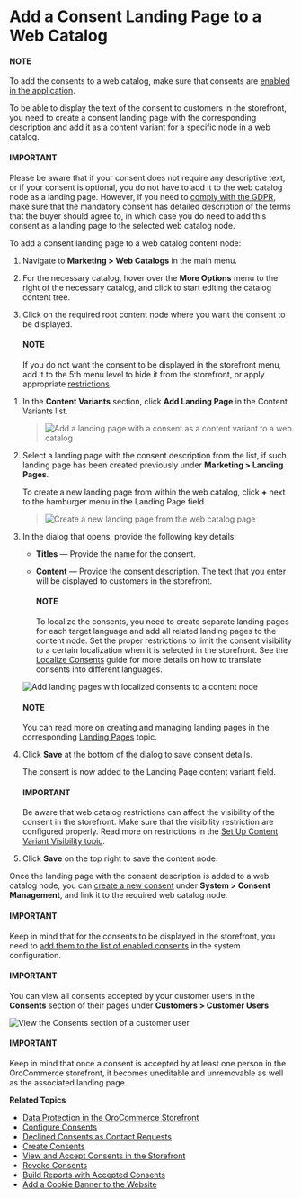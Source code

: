 <a id="user-guide-consents-add"></a>

# Add a Consent Landing Page to a Web Catalog

#### NOTE
To add the consents to a web catalog, make sure that consents are [enabled in the application](../../../back-office/system/configuration/commerce/customer/global-interactions.md#configuration-guide-commerce-configuration-consents).

To be able to display the text of the consent to customers in the storefront, you need to create a consent landing page with the corresponding description and add it as a content variant for a specific node in a web catalog.

#### IMPORTANT
Please be aware that if your consent does not require any descriptive text, or if your consent is optional, you do not have to add it to the web catalog node as a landing page. However, if you need to [comply with the GDPR](index.md#user-guide-consents), make sure that the mandatory consent has detailed description of the terms that the buyer should agree to, in which case you do need to add this consent as a landing page to the selected web catalog node.

To add a consent landing page to a web catalog content node:

1. Navigate to **Marketing > Web Catalogs** in the main menu.
2. For the necessary catalog, hover over the <i class="fa fa-ellipsis-h fa-lg" aria-hidden="true"></i> **More Options** menu to the right of the necessary catalog, and click <i class="fa fa-sitemap fa-lg" aria-hidden="true"></i> to start editing the catalog content tree.
3. Click on the required root content node where you want the consent to be displayed.

   #### NOTE
   If you do not want the consent to be displayed in the storefront menu, add it to the 5th menu level to hide it from the storefront, or apply appropriate [restrictions](../../../back-office/marketing/web-catalogs/edit-content-tree/visibility.md#user-guide-marketing-web-catalog-content-visibility).

> <!-- since by default only the first 4 levels are visible in the storefront -->
1. In the **Content Variants** section, click **Add Landing Page** in the Content Variants list.
   > ![Add a landing page with a consent as a content variant to a web catalog](user/img/system/consents/add_landing_page_with_consent.png)
2. Select a landing page with the consent description from the list, if such landing page has been created previously under **Marketing > Landing Pages**.

   To create a new landing page from within the web catalog, click **+** next to the hamburger menu in the Landing Page field.
   > ![Create a new landing page from the web catalog page](user/img/system/consents/add_landing_page_from_web_catalog_page.png)
3. In the dialog that opens, provide the following key details:
   * **Titles** — Provide the name for the consent.
   * **Content** — Provide the consent description. The text that you enter will be displayed to customers in the storefront.

     #### NOTE
     To localize the consents, you need to create separate landing pages for each target language and add all related landing pages to the content node. Set the proper restrictions to limit the consent visibility to a certain localization when it is selected in the storefront. See the [Localize Consents](localize-consents.md#user-guide-consents-localizing-consents) guide for more details on how to translate consents into different languages.

   ![Add landing pages with localized consents to a content node](user/img/system/consents/add_landing_pages_to_consents.png)

   #### NOTE
   You can read more on creating and managing landing pages in the corresponding [Landing Pages](../../../back-office/marketing/landing-pages/index.md#user-guide-landing-pages) topic.
4. Click **Save** at the bottom of the dialog to save consent details.

   The consent is now added to the Landing Page content variant field.

   #### IMPORTANT
   Be aware that web catalog restrictions can affect the visibility of the consent in the storefront. Make sure that the visibility restriction are configured properly. Read more on restrictions in the [Set Up Content Variant Visibility topic](../../../back-office/marketing/web-catalogs/edit-content-tree/visibility.md#user-guide-marketing-web-catalog-content-visibility).
5. Click **Save** on the top right to save the content node.

Once the landing page with the consent description is added to a web catalog node, you can [create a new consent](../../../back-office/system/consent-management/index.md#user-guide-consents-create) under **System > Consent Management**, and link it to the required web catalog node.

#### IMPORTANT
Keep in mind that for the consents to be displayed in the storefront, you need to [add them to the list of enabled consents](../../../back-office/system/configuration/commerce/customer/global-interactions.md#admin-guide-commerce-configuration-customers-consents-enable-globally) in the system configuration.

#### IMPORTANT
You can view all consents accepted by your customer users in the **Consents** section of their pages under **Customers > Customer Users**.

![View the Consents section of a customer user](user/img/system/consents/consents_section_customer_user_page.png)

#### IMPORTANT
Keep in mind that once a consent is accepted by at least one person in the OroCommerce storefront, it becomes uneditable and unremovable as well as the associated landing page.

**Related Topics**

* [Data Protection in the OroCommerce Storefront](../../../storefront/account/my-profile/index.md#frontstore-guide-profile-consents)
* [Configure Consents](../../../back-office/system/configuration/commerce/customer/global-interactions.md#configuration-guide-commerce-configuration-consents)
* [Declined Consents as Contact Requests](../../../back-office/activities/contact-requests/index.md#user-guide-activities-requests)
* [Create Consents](../../../back-office/system/consent-management/index.md#user-guide-consents-create)
* [View and Accept Consents in the Storefront](../../../storefront/account/my-profile/index.md#frontstore-guide-profile-consents)
* [Revoke Consents](../../../back-office/activities/contact-requests/index.md#user-guide-activities-requests)
* [Build Reports with Accepted Consents](../../../back-office/reports-segments/reports/index.md#user-guide-reports)
* [Add a Cookie Banner to the Website](../../../../bundles/commerce/CookieConsentBundle/index.md#bundle-docs-commerce-cookie-consent-bundle)

<!-- fa-bars = fa-navicon -->
<!-- Ic Tiles is used as Set As Default in saved views, and as tiles in display layout options -->
<!-- IcPencil refers to Rename in Commerce and Inline Editing in CRM -->
<!-- Check mark in the square. -->
<!-- SortDesc is also used as drop-down arrow -->
<!-- A -->
<!-- B -->
<!-- C -->
<!-- D -->
<!-- E -->
<!-- F -->
<!-- G -->
<!-- H -->
<!-- I -->
<!-- L -->
<!-- M -->
<!-- P -->
<!-- R -->
<!-- S -->
<!-- T -->
<!-- U -->
<!-- Z -->
